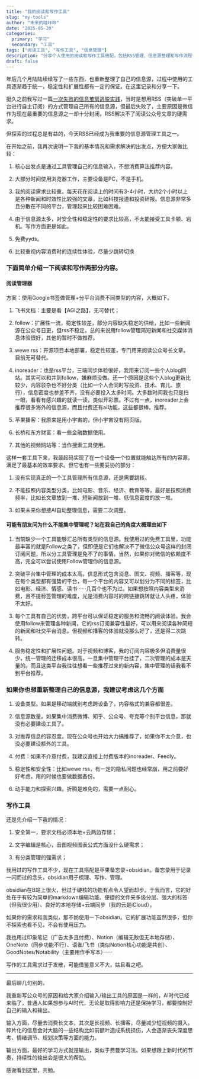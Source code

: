 ```yaml
---
title: "我的阅读和写作工具"
slug: "my-tools"
author: "未来的哇咔咔"
date: "2025-05-20"
categories:
  primary: "学习"
  secondary: "工具"
tags: ["阅读工具", "写作工具", "信息管理"]
description: "分享个人使用的阅读和写作工具搭配，包括RSS管理、信息源整理和写作流程优化。"
draft: false
---
```


年后几个月陆陆续续写了一些东西，也重新整理了自己的信息源，过程中使用的工具逐渐趋于统一，稳定性和扩展性都有一定的保证。在这里记录和分享一下。

挺久之前我写过一篇[一次失败的信息茧房逃脱实践](https://mp.weixin.qq.com/s?__biz=MzI4MjY0NDg5NA==&mid=2247483981&idx=1&sn=14dd2639a9fe044d0bd85bfd4f2377cf&scene=21#wechat_redirect)，当时是想用RSS（突破单一平台进行自主订阅）的方式管理自己所有的信息源，但最后失败了，主要原因是微信作为现在最重要的信息源之一却十分封闭，RSS解决不了阅读公众号文章的硬需求。

但探索的过程总是有益的，今天RSS已经成为我重要的信息源管理工具之一。

在开始之前，我再次说明一下我的基本情况和需求解决的出发点，方便大家做比较：

1. 核心出发点是通过工具管理自己的信息输入，不想消费算法推荐内容。
    
2. 大部分时间使用浏览器工作，主要设备是PC，不是手机。
    
3. 我的阅读需求比较重。每天花在阅读上的时间有3-4小时，大约2个小时以上是各种新闻和时效性比较强的文章，比如科技报道和投资研报。信息源非常多且分散在不同的平台，管理起来比较困难困难。
    
4. 由于信息源太多，对安全性和稳定性的要求比较高，不太能接受工具卡顿、宕机。写作方面更是如此。
    
5. 免费yyds。
    
6. 比较重视内容消费时的连续性体验，尽量少跳转切换

### 下面简单介绍一下阅读和写作两部分内容。

#### 阅读管理器

方案：使用Google书签做管理+分平台消费不同类型的内容，大概如下。

1. 飞书文档：主要是看【AGI之路】，无可替代；

2. follow：扩展性一流，稳定性较差，部分内容缺失稳定的供给，比如一些新闻源在公众号日更，但rss不稳定。总的来说用follow管理简短新闻和社交媒体消息体验很好，其他的暂时不做推荐。

3. wewe rss：开源项目本地部署，稳定性较差，专门用来阅读公众号长文章。目前无可替代。

4. inoreader：也是rss平台，三端同步体验很好，我用来订阅一些个人blog网站。其实可以和并到follow，嫌麻烦没做。还一个原因是这些个人blog更新比较少，内容驳杂也不好分类（比如一个人会同时写投资、技术、育儿、旅行），信息密度也参差不齐，没有必要投入太多时间。大多数时间我也只是扫一眼，看看有感兴趣的就读一读，类似开彩票。不过有一点，inoreader上会推荐很多海外的信息源，而且付费还有ai功能，这些都很棒。推荐。
 
5. 苹果播客：我原来是用小宇宙的，但小宇宙没有网页版。

6. 长桥和东方财富：看一些金融数据使用。

7. 其他的视频网站等：当作搜索工具使用。

这样一套工具下来，我最起码实现了在一个设备一个位置就能触达所有的内容源，满足了最基本的效率要求。但它也有一些要妥协的部分：

1. 没有实现真正的一个工具管理所有信息源，还是需要跳转。
    
2. 不能按照内容类型分类，比如电影、音乐、经济、教育等等，最好是按照消费频率，比如长文章放到一堆、短新闻放到一堆、低信息密度的放一堆。
    
3. 如果未来你想接AI自动整理信息，需要二次调整。
    

#### 可能有朋友问为什么不能集中管理呢？站在我自己的角度大概理由如下

1. 当前缺少一个工具能够汇总所有类型的信息源。我使用过的免费工具里，功能最丰富的就是Follow之类了，但即便是它们也解决不了微信公众号这样的封闭订阅问题，所以分工具管理是免不了的事情。当然，如果你对微信的依赖度不高，完全可以尝试使用Follow管理你的信息源。
    
2. 突破平台集中管理的成本太高。信息形式包含消息、图文、视频、播客等，现在每个类型都有强势的平台，每一个平台的内容又可以划分为不同的标签，比如电影、经济、情感、读书······几百个也不为过。如果想按照内容类型来消费，且不提标签管理的难度，光是消费内容时的跨链接跳转就让人头疼，体验不太好。
    
3. 每个工具有自己的优势，跨平台可以保证稳定的服务和流畅的阅读体验。我会使用follow来管理各种新闻，它的rss订阅兼容性最好，可以用来阅读各种简短的新闻和社交平台消息。但视频和播客的体验就没那么好了，还是得二次跳转。
    
4. 服务稳定性和扩展性问题。对于视频和博客，我的订阅内容极多但消费量很少，统一管理的迁移成本很高，一旦集中管理平台挂了，二次管理的成本是天量的。而且这类平台我往往想看一些推荐过来的新内容，集中管理的话我看不到平台推荐。
    

### 如果你也想重新整理自己的信息源，我建议考虑这几个方面

1. 设备类型。如果是移动端就别考虑跨设备了，内容格式的兼容都很差。
    
2. 信息源数量。如果集中消费微博、知乎、公众号、夸克等个别平台信息，那就没有必要建设工具了。
    
3. 对推荐信息的容忍度。现在公众号也开始大力搞推荐了，如果你不太介意，也没必要建设额外的工具。
    
4. 付费：如果不介意付费，我建议直接上付费版本的inoreader、Feedly。
    
5. 稳定性和安全性：比如wewe rss，有一定的隐私问题也经常崩，用之前要好好考虑，用的时候也要做数据备份。
    
6. 动手能力和探索兴趣。折腾是难免的，需要一点耐心。
    

  

### 写作工具

还是先介绍一下我的情况：

1. 安全第一，要求文档必须本地+云两边存储；
    
2. 文字编辑是核心，音图视频图表公式方面没什么硬需求；
    
3. 有分类管理的强需求；

我用过的写作工具不少，现在工具搭配是苹果备忘录+obsidian。备忘录用于记录一闪而过的念头，obsidian用于梳理、写作、管理。

obsidian在B站上很火，但过于硬核的功能有点令人望而却步。于我而言，它的好处在于有较为简单的markdown编辑功能、便捷的文件夹多级分层、强大的标签（但我很少用）、良好的本地存储+云端同步（我的云是iCloud）。

如果你的需求和我类似，那不妨使用一下obsidian。它的扩展功能虽然很多，但你不探索也看不见，不会有使用压力。

我也用过印象笔记（广告太多且付费）、Notion（编辑无敌但无本地存储）、OneNote（同步功能不行）、语雀/飞书（类似Notion核心功能是共创）、GoodNotes/Notability（主要用作手写本）······

写作的工具需求过于发散，可能借鉴意义不大，姑且看之吧。

---

  

最后聊几句别的。

我重新写公众号的原因和给大家介绍输入/输出工具的原因是一样的，AI时代已经来临了，普通人如果想参与AI时代，无论是取得影响力还是保持学习，都要控制好自己的输入和输出。

输入方面，尽量去消费长文本，其次是长视频、长播客，尽量减少短视频的摄入。碎片化的信息会对大脑的一些结构比如前额叶造成系统损伤，人会逐渐丧失深度思考、情绪调节、规划决策等方面的能力。

输出方面，最好的学习方式就是输出，类似于费曼学习法。如果想跟上新时代的节奏，持续性的输出会是很大的帮助。

感谢看到这里，共勉。